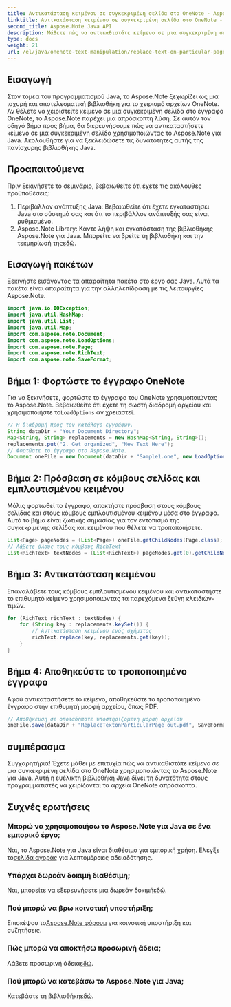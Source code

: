 ```yaml
---
title: Αντικατάσταση κειμένου σε συγκεκριμένη σελίδα στο OneNote - Aspose.Note
linktitle: Αντικατάσταση κειμένου σε συγκεκριμένη σελίδα στο OneNote - Aspose.Note
second_title: Aspose.Note Java API
description: Μάθετε πώς να αντικαθιστάτε κείμενο σε μια συγκεκριμένη σελίδα OneNote χρησιμοποιώντας το Aspose.Note για Java. Εύκολο στην παρακολούθηση σεμινάριο για αποτελεσματική ανάπτυξη Java.
type: docs
weight: 21
url: /el/java/onenote-text-manipulation/replace-text-on-particular-page/
---
```

## Εισαγωγή
Στον τομέα του προγραμματισμού Java, το Aspose.Note ξεχωρίζει ως μια ισχυρή και αποτελεσματική βιβλιοθήκη για το χειρισμό αρχείων OneNote. Αν θέλετε να χειριστείτε κείμενο σε μια συγκεκριμένη σελίδα στο έγγραφο OneNote, το Aspose.Note παρέχει μια απρόσκοπτη λύση. Σε αυτόν τον οδηγό βήμα προς βήμα, θα διερευνήσουμε πώς να αντικαταστήσετε κείμενο σε μια συγκεκριμένη σελίδα χρησιμοποιώντας το Aspose.Note για Java. Ακολουθήστε για να ξεκλειδώσετε τις δυνατότητες αυτής της πανίσχυρης βιβλιοθήκης Java.
## Προαπαιτούμενα
Πριν ξεκινήσετε το σεμινάριο, βεβαιωθείτε ότι έχετε τις ακόλουθες προϋποθέσεις:
1. Περιβάλλον ανάπτυξης Java: Βεβαιωθείτε ότι έχετε εγκαταστήσει Java στο σύστημά σας και ότι το περιβάλλον ανάπτυξής σας είναι ρυθμισμένο.
2.  Aspose.Note Library: Κάντε λήψη και εγκατάσταση της βιβλιοθήκης Aspose.Note για Java. Μπορείτε να βρείτε τη βιβλιοθήκη και την τεκμηρίωσή της[εδώ](https://reference.aspose.com/note/java/).
## Εισαγωγή πακέτων
Ξεκινήστε εισάγοντας τα απαραίτητα πακέτα στο έργο σας Java. Αυτά τα πακέτα είναι απαραίτητα για την αλληλεπίδραση με τις λειτουργίες Aspose.Note.
```java
import java.io.IOException;
import java.util.HashMap;
import java.util.List;
import java.util.Map;
import com.aspose.note.Document;
import com.aspose.note.LoadOptions;
import com.aspose.note.Page;
import com.aspose.note.RichText;
import com.aspose.note.SaveFormat;
```
## Βήμα 1: Φορτώστε το έγγραφο OneNote
 Για να ξεκινήσετε, φορτώστε το έγγραφο του OneNote χρησιμοποιώντας το Aspose.Note. Βεβαιωθείτε ότι έχετε τη σωστή διαδρομή αρχείου και χρησιμοποιήστε το`LoadOptions` αν χρειαστεί.
```java
// Η διαδρομή προς τον κατάλογο εγγράφων.
String dataDir = "Your Document Directory";
Map<String, String> replacements = new HashMap<String, String>();
replacements.put("2. Get organized", "New Text Here");
// Φορτώστε το έγγραφο στο Aspose.Note.
Document oneFile = new Document(dataDir + "Sample1.one", new LoadOptions());
```
## Βήμα 2: Πρόσβαση σε κόμβους σελίδας και εμπλουτισμένου κειμένου
Μόλις φορτωθεί το έγγραφο, αποκτήστε πρόσβαση στους κόμβους σελίδας και στους κόμβους εμπλουτισμένου κειμένου μέσα στο έγγραφο. Αυτό το βήμα είναι ζωτικής σημασίας για τον εντοπισμό της συγκεκριμένης σελίδας και κειμένου που θέλετε να τροποποιήσετε.
```java
List<Page> pageNodes = (List<Page>) oneFile.getChildNodes(Page.class);
// Λάβετε όλους τους κόμβους RichText
List<RichText> textNodes = (List<RichText>) pageNodes.get(0).getChildNodes(RichText.class);
```
## Βήμα 3: Αντικατάσταση κειμένου
Επαναλάβετε τους κόμβους εμπλουτισμένου κειμένου και αντικαταστήστε το επιθυμητό κείμενο χρησιμοποιώντας τα παρεχόμενα ζεύγη κλειδιών-τιμών.
```java
for (RichText richText : textNodes) {
    for (String key : replacements.keySet()) {
        // Αντικατάσταση κειμένου ενός σχήματος
        richText.replace(key, replacements.get(key));
    }
}
```
## Βήμα 4: Αποθηκεύστε το τροποποιημένο έγγραφο
Αφού αντικαταστήσετε το κείμενο, αποθηκεύστε το τροποποιημένο έγγραφο στην επιθυμητή μορφή αρχείου, όπως PDF.
```java
// Αποθήκευση σε οποιαδήποτε υποστηριζόμενη μορφή αρχείου
oneFile.save(dataDir + "ReplaceTextonParticularPage_out.pdf", SaveFormat.Pdf);
```
## συμπέρασμα
Συγχαρητήρια! Έχετε μάθει με επιτυχία πώς να αντικαθιστάτε κείμενο σε μια συγκεκριμένη σελίδα στο OneNote χρησιμοποιώντας το Aspose.Note για Java. Αυτή η ευέλικτη βιβλιοθήκη Java δίνει τη δυνατότητα στους προγραμματιστές να χειρίζονται τα αρχεία OneNote απρόσκοπτα.
## Συχνές ερωτήσεις
### Μπορώ να χρησιμοποιήσω το Aspose.Note για Java σε ένα εμπορικό έργο;
 Ναι, το Aspose.Note για Java είναι διαθέσιμο για εμπορική χρήση. Ελεγξε το[σελίδα αγοράς](https://purchase.aspose.com/buy) για λεπτομέρειες αδειοδότησης.
### Υπάρχει δωρεάν δοκιμή διαθέσιμη;
 Ναι, μπορείτε να εξερευνήσετε μια δωρεάν δοκιμή[εδώ](https://releases.aspose.com/).
### Πού μπορώ να βρω κοινοτική υποστήριξη;
 Επισκέψου το[Aspose.Note φόρουμ](https://forum.aspose.com/c/note/28) για κοινοτική υποστήριξη και συζητήσεις.
### Πώς μπορώ να αποκτήσω προσωρινή άδεια;
 Λάβετε προσωρινή άδεια[εδώ](https://purchase.aspose.com/temporary-license/).
### Πού μπορώ να κατεβάσω το Aspose.Note για Java;
 Κατεβάστε τη βιβλιοθήκη[εδώ](https://releases.aspose.com/note/java/).